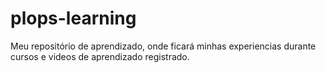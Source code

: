 # plops-learning
Meu repositório de aprendizado, onde ficará minhas experiencias durante cursos e videos de aprendizado registrado.
